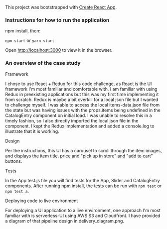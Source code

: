 This project was bootstrapped with [Create React App](https://github.com/facebookincubator/create-react-app).

### Instructions for how to run the application

npm install, then:

`npm start` or `yarn start`

Open [http://localhost:3000](http://localhost:3000) to view it in the browser.

### An overview of the case study

Framework

I chose to use React + Redux for this code challenge, as React is the UI framework I'm most familiar and comfortable with. I am familiar with using Redux in preexisting applications but this was my first time implementing it from scratch. Redux is maybe a bit overkill for a local json file but I wanted to challenge myself. I was able to access the local items-data.json file from the state but was having issues with the props.items being undefined in the CatalogEntry component on initial load. I was unable to resolve this in a timely fashion, so I also directly imported the local json file in the component. I kept the Redux implementation and added a console.log to illustrate that it is working.

Design

Per the instructions, this UI has a carousel to scroll through the item images, and displays the item title, price and "pick up in store" and "add to cart" buttons.

Tests

In the App.test.js file you will find tests for the App, Slider and CatalogEntry components. After running npm install, the tests can be run with `npm test` or `npm test a`.

Deploying code to live environment

For deploying a UI application to a live environment, one approach I'm most familiar with is serverless-UI using AWS S3 and Cloudfront. I have provided a diagram of that pipeline design in delivery_diagram.png.
